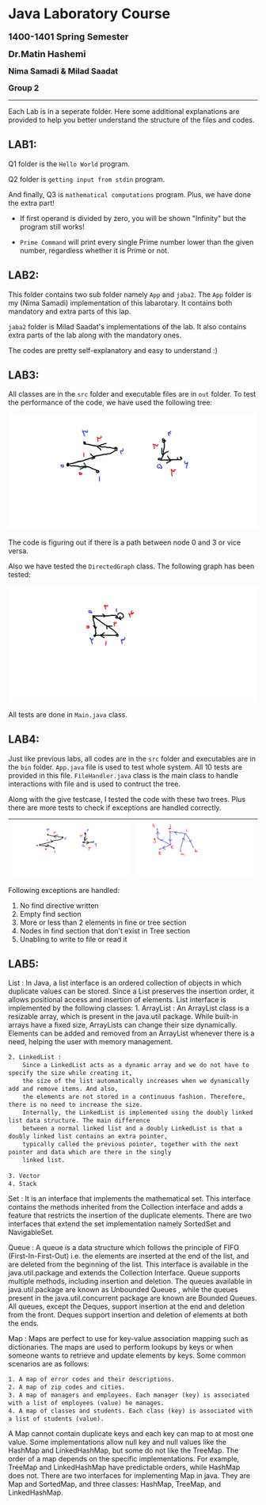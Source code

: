 # **Java Laboratory Course**
<font size="4"> <strong> 1400-1401 Spring Semester </strong> </font>

<font size="4"> <strong> Dr.Matin Hashemi </strong> </font>

<font size="3"> <strong> Nima Samadi & Milad Saadat </strong> </font>

<font size="3"> <strong> Group 2 </strong> </font>

___
Each Lab is in a seperate folder. Here some additional explanations are provided to help you better understand the structure of the files and codes.


## LAB1:
Q1 folder is the `Hello World` program. 

Q2 folder is `getting input from stdin` program.

And finally, Q3 is `mathematical computations` program. Plus, we have done the extra part!

- If first operand is divided by zero, you will be shown "Infinity" but the program still works!

- `Prime Command` will print every single Prime number lower than the given number, regardless whether it is Prime or not.

## LAB2:
This folder contains two sub folder namely `App` and `jaba2`. The `App` folder is my (Nima Samadi) implementation of this labarotary. It contains both mandatory and extra parts of this lap. 

`jaba2` folder is Milad Saadat's implementations of the lab. It also contains extra parts of the lab along with the mandatory ones.

The codes are pretty self-explanatory and easy to understand :)

## LAB3:
All classes are in the `src` folder and executable files are in `out` folder. To test the performance of the code, we have used the following tree:

![](./Images/1.png)

The code is figuring out if there is a path between node 0 and 3 or vice versa. 

Also we have tested the `DirectedGraph` class. The following graph has been tested:

![](./Images/2.png)

All tests are done in `Main.java` class.

## LAB4:
Just like previous labs, all codes are in the `src` folder and executables are in the `bin` folder. `App.java` file is used to test whole system. All 10 tests are provided in this file. `FileHandler.java` class is the main class to handle interactions with file and is used to contruct the tree. 

Along with the give testcase, I tested the code with these two trees. Plus there are more tests to check if exceptions are handled correctly.

|![](./Images/1.png)|![](./Images/3.png)|
|:-------:|:-------:|

Following exceptions are handled:

1. No find directive written
2. Empty find section
3. More or less than 2 elements in fine or tree section
4. Nodes in find section that don't exist in Tree section
5. Unabling to write to file or read it

## LAB5:
List :
In Java, a list interface is an ordered collection of objects in which duplicate values can be stored.
Since a List preserves the insertion order, it allows positional access and insertion of elements.
List interface is implemented by the following classes:
	1. ArrayList :
		An ArrayList class is a resizable array, which is present in the java.util package.
		While built-in arrays have a fixed size, ArrayLists can change their size dynamically.
		Elements can be added and removed from an ArrayList whenever there is a need, helping
		the user with memory management.

	2. LinkedList :
		Since a LinkedList acts as a dynamic array and we do not have to specify the size while creating it,
		the size of the list automatically increases when we dynamically add and remove items. And also,
		the elements are not stored in a continuous fashion. Therefore, there is no need to increase the size.
		Internally, the LinkedList is implemented using the doubly linked list data structure. The main difference
		between a normal linked list and a doubly LinkedList is that a doubly linked list contains an extra pointer,
		typically called the previous pointer, together with the next pointer and data which are there in the singly
		linked list.

	3. Vector
	4. Stack

Set : It is an interface that implements the mathematical set. This interface contains the methods inherited from
the Collection interface and adds a feature that restricts the insertion of the duplicate elements.
There are two interfaces that extend the set implementation namely SortedSet and NavigableSet.

Queue : A queue is a data structure which follows the principle of FIFO (First-In-First-Out) i.e. the elements are
inserted at the end of the list, and are deleted from the beginning of the list. This interface is available in the
java.util.package and extends the Collection Interface. Queue supports multiple methods, including insertion and
deletion. The queues available in java.util.package are known as Unbounded Queues , while the queues present in the
java.util.concurrent package are known are Bounded Queues. All queues, except the Deques, support insertion at the
end and deletion from the front. Deques support insertion and deletion of elements at both the ends.

Map : Maps are perfect to use for key-value association mapping such as dictionaries. The maps are used to perform
lookups by keys or when someone wants to retrieve and update elements by keys. Some common scenarios are as follows:

	1. A map of error codes and their descriptions.
	2. A map of zip codes and cities.
	3. A map of managers and employees. Each manager (key) is associated with a list of employees (value) he manages.
	4. A map of classes and students. Each class (key) is associated with a list of students (value).

A Map cannot contain duplicate keys and each key can map to at most one value. Some implementations allow null key
and null values like the HashMap and LinkedHashMap, but some do not like the TreeMap. The order of a map depends on
the specific implementations. For example, TreeMap and LinkedHashMap have predictable orders, while HashMap does
not. There are two interfaces for implementing Map in java. They are Map and SortedMap, and three classes: HashMap,
TreeMap, and LinkedHashMap.